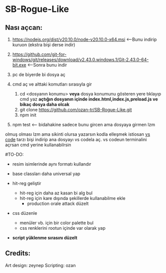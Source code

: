 # SB-Rogue-Like

## Nası açcan:

1. https://nodejs.org/dist/v20.10.0/node-v20.10.0-x64.msi   <--Bunu indirip kuruon (ekstra bişi derse indir)
2. https://github.com/git-for-windows/git/releases/download/v2.43.0.windows.1/Git-2.43.0-64-bit.exe   <--Sonra bunu indir
4. pc de biyerde bi dosya aç
5. cmd aç ve alttaki komutları sırasıyla gir

   1. cd <dosyanın konumu> **veya** dosya konumunu gösteren yere tıklayıp cmd yaz **açtığın dosyanın içinde index.html,index.js,preload.js ve bikaç dosya daha olcak**
   3. git clone https://github.com/ozan-tr/SB-Rogue-Like.git
   5. npm init
6. npm test  <-- bidahakine sadece bunu gircen ama dosyaya girmen lzm  


olmuş olması lzm ama sikinti olursa yazarsın kodla elleşmek istiosan [vs code](https://code.visualstudio.com/download) tarzı bişi indirip ana dosyayı vs codela aç. vs codeun terminalini açrsan cmd yerine kullanabilrsin


#TO-DO:
* resim isimlerinde aynı formatı kullandır
  
* base classları daha universal yap
  
* hit-reg geliştir
  * hit-reg için daha az kasan bi alg bul
  * hit-reg için kare dışında şekillerde kullanabilme ekle
    * production orale attack düzelt

* css düzenle
  * menüler vb. için bir color palette bul
  * css renklerini rootun içinde var olarak yap
    
* **script yüklenme sırasını düzelt**

## Credits:
Art design: zeynep
Scripting: ozan
